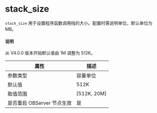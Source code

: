 stack_size
===============================

`stack_size` 用于设置程序函数调用栈的大小。配置时需说明单位，默认单位为 MB。

<main id="notice" type='explain'>
  <h4>说明</h4>
  <p>从 V4.0.0 版本开始默认值由 1M 调整为 512K。</p>
</main>

|      **属性**      |    **描述**     |
|------------------|---------------|
| 参数类型             | 容量单位          |
| 默认值              | 512K            |
| 取值范围             | \[512K, 20M\] |
| 是否重启 OBServer 节点生效 | 是             |
